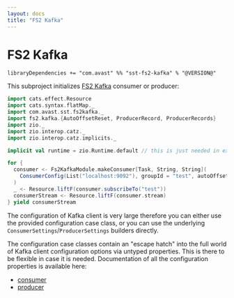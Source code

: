 ```yaml
---
layout: docs
title: "FS2 Kafka"
---
```


# FS2 Kafka

`libraryDependencies += "com.avast" %% "sst-fs2-kafka" % "@VERSION@"`

This subproject initializes [FS2 Kafka](https://github.com/fd4s/fs2-kafka) consumer or producer:

```scala mdoc:silent
import cats.effect.Resource
import cats.syntax.flatMap._
import com.avast.sst.fs2kafka._
import fs2.kafka.{AutoOffsetReset, ProducerRecord, ProducerRecords}
import zio._
import zio.interop.catz._
import zio.interop.catz.implicits._

implicit val runtime = zio.Runtime.default // this is just needed in example

for {
  consumer <- Fs2KafkaModule.makeConsumer[Task, String, String](
    ConsumerConfig(List("localhost:9092"), groupId = "test", autoOffsetReset = AutoOffsetReset.Earliest)
  )
  _ <- Resource.liftF(consumer.subscribeTo("test"))
  consumerStream <- Resource.liftF(consumer.stream)
} yield consumerStream
```

The configuration of Kafka client is very large therefore you can either use the provided configuration case class, or you can use the underlying
`ConsumerSettings`/`ProducerSettings` builders directly.

The configuration case classes contain an "escape hatch" into the full world of Kafka client configuration options via untyped properties.
This is there to be flexible in case it is needed. Documentation of all the configuration properties is available here:
* [consumer](http://kafka.apache.org/documentation/#consumerconfigs)
* [producer](http://kafka.apache.org/documentation/#producerconfigs)

